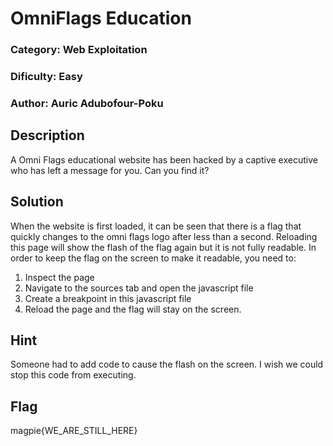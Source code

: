 # OmniFlags Education
### Category: Web Exploitation
### Dificulty: Easy
### Author: Auric Adubofour-Poku

## Description
A Omni Flags educational website has been hacked by a captive executive who has left a message for you. Can you find it?
  
## Solution
When the website is first loaded, it can be seen that there is a flag that quickly changes to the omni flags logo after less than a second. Reloading this page will show the flash of the flag again but it is not fully readable. In order to keep the flag on the screen to make it readable, you need to:

1. Inspect the page
2. Navigate to the sources tab and open the javascript file
3. Create a breakpoint in this javascript file
4. Reload the page and the flag will stay on the screen.

## Hint
Someone had to add code to cause the flash on the screen. I wish we could stop this code from executing.

## Flag
magpie{WE_ARE_STILL_HERE}

